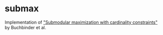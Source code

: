 # submax
Implementation of ["Submodular maximization with cardinality constraints"](https://theory.epfl.ch/moranfe/Publications/SODA2014.pdf) by Buchbinder et al.

